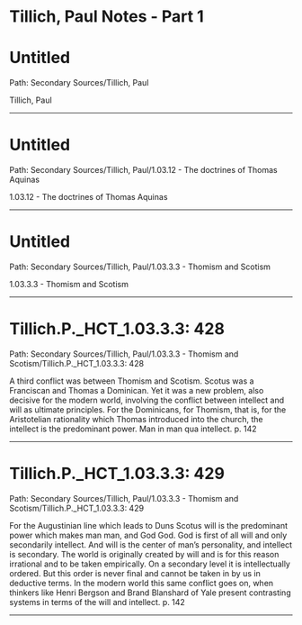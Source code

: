 # Tillich, Paul Notes - Part 1

# Untitled

Path: Secondary Sources/Tillich, Paul

Tillich, Paul

--------------------------------------------------------------------------------

# Untitled

Path: Secondary Sources/Tillich, Paul/1.03.12 - The doctrines of Thomas Aquinas

1.03.12 - The doctrines of Thomas Aquinas

--------------------------------------------------------------------------------

# Untitled

Path: Secondary Sources/Tillich, Paul/1.03.3.3 - Thomism and Scotism

1.03.3.3 - Thomism and Scotism

--------------------------------------------------------------------------------

# Tillich.P._HCT_1.03.3.3:  428

Path: Secondary Sources/Tillich, Paul/1.03.3.3 - Thomism and Scotism/Tillich.P._HCT_1.03.3.3:  428

A third conflict was between Thomism and Scotism. Scotus was a Franciscan and Thomas a Dominican. Yet it was a new problem, also decisive for the modern world, involving the conflict between intellect and will as ultimate principles. For the Dominicans, for Thomism, that is, for the Aristotelian rationality which Thomas introduced into the church, the intellect is the predominant power. Man in man qua intellect.   p. 142

--------------------------------------------------------------------------------

# Tillich.P._HCT_1.03.3.3:  429

Path: Secondary Sources/Tillich, Paul/1.03.3.3 - Thomism and Scotism/Tillich.P._HCT_1.03.3.3:  429

For the Augustinian line which leads to Duns Scotus will is the predominant power which makes man man, and God God. God is first of all will and only secondarily intellect. And will is the center of man’s personality, and intellect is secondary. The world is originally created by will and is for this reason irrational and to be taken empirically. On a secondary level it is intellectually ordered. But this order is never final and cannot be taken in by us in deductive terms.   In the modern world this same conflict goes on, when thinkers like Henri Bergson and Brand Blanshard of Yale present contrasting systems in terms of the will and intellect.  p. 142

--------------------------------------------------------------------------------

